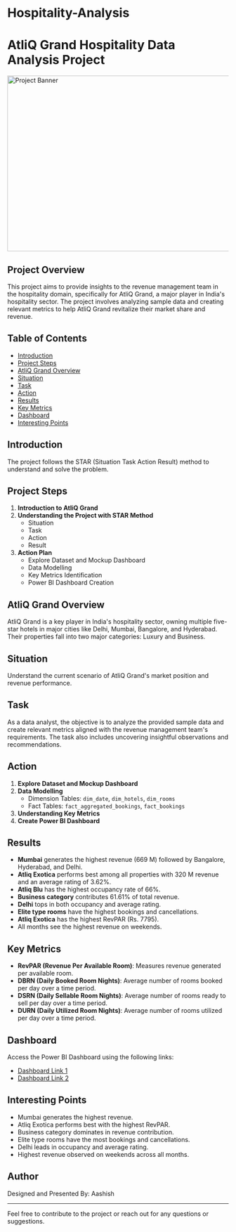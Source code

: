 # Hospitality-Analysis

# AtliQ Grand Hospitality Data Analysis Project

<img src="fmcg-fast-moving-consumer-goods-acronym-quickly-vector-29140672.jpg" alt="Project Banner" width="1000" height="400">

## Project Overview

This project aims to provide insights to the revenue management team in the hospitality domain, specifically for AtliQ Grand, a major player in India's hospitality sector. The project involves analyzing sample data and creating relevant metrics to help AtliQ Grand revitalize their market share and revenue.

## Table of Contents

- [Introduction](#introduction)
- [Project Steps](#project-steps)
- [AtliQ Grand Overview](#atliq-grand-overview)
- [Situation](#situation)
- [Task](#task)
- [Action](#action)
- [Results](#results)
- [Key Metrics](#key-metrics)
- [Dashboard](#dashboard)
- [Interesting Points](#interesting-points)

## Introduction

The project follows the STAR (Situation Task Action Result) method to understand and solve the problem. 

## Project Steps

1. **Introduction to AtliQ Grand**
2. **Understanding the Project with STAR Method**
    - Situation
    - Task
    - Action
    - Result
3. **Action Plan**
    - Explore Dataset and Mockup Dashboard
    - Data Modelling
    - Key Metrics Identification
    - Power BI Dashboard Creation

## AtliQ Grand Overview

AtliQ Grand is a key player in India's hospitality sector, owning multiple five-star hotels in major cities like Delhi, Mumbai, Bangalore, and Hyderabad. Their properties fall into two major categories: Luxury and Business.

## Situation

Understand the current scenario of AtliQ Grand's market position and revenue performance.

## Task

As a data analyst, the objective is to analyze the provided sample data and create relevant metrics aligned with the revenue management team's requirements. The task also includes uncovering insightful observations and recommendations.

## Action

1. **Explore Dataset and Mockup Dashboard**
2. **Data Modelling**
    - Dimension Tables: `dim_date`, `dim_hotels`, `dim_rooms`
    - Fact Tables: `fact_aggregated_bookings`, `fact_bookings`
3. **Understanding Key Metrics**
4. **Create Power BI Dashboard**

## Results

- **Mumbai** generates the highest revenue (669 M) followed by Bangalore, Hyderabad, and Delhi.
- **Atliq Exotica** performs best among all properties with 320 M revenue and an average rating of 3.62%.
- **Atliq Blu** has the highest occupancy rate of 66%.
- **Business category** contributes 61.61% of total revenue.
- **Delhi** tops in both occupancy and average rating.
- **Elite type rooms** have the highest bookings and cancellations.
- **Atliq Exotica** has the highest RevPAR (Rs. 7795).
- All months see the highest revenue on weekends.

## Key Metrics

- **RevPAR (Revenue Per Available Room)**: Measures revenue generated per available room.
- **DBRN (Daily Booked Room Nights)**: Average number of rooms booked per day over a time period.
- **DSRN (Daily Sellable Room Nights)**: Average number of rooms ready to sell per day over a time period.
- **DURN (Daily Utilized Room Nights)**: Average number of rooms utilized per day over a time period.

## Dashboard

Access the Power BI Dashboard using the following links:
- [Dashboard Link 1](https://app.powerbi.com/view?r=eyJrIjoiYzQ5NGFjZTQtN2MzMi00N2VkLTgyMDItZDE0YWI0NDFmOGYwIiwidCI6ImRmODY3OWNkLWE4MGUtNDVkOC05OWFjLWM4M2VkN2ZmOTVhMCJ9)
- [Dashboard Link 2](https://app.powerbi.com/view?r=eyJrIjoiYzQ5NGFjZTQtN2MzMi00N2VkLTgyMDItZDE0YWI0NDFmOGYwIiwidCI6ImRmODY3OWNkLWE4MGUtNDVkOC05OWFjLWM4M2VkN2ZmOTVhMCJ9)

## Interesting Points

- Mumbai generates the highest revenue.
- Atliq Exotica performs best with the highest RevPAR.
- Business category dominates in revenue contribution.
- Elite type rooms have the most bookings and cancellations.
- Delhi leads in occupancy and average rating.
- Highest revenue observed on weekends across all months.

## Author

Designed and Presented By: Aashish

---

Feel free to contribute to the project or reach out for any questions or suggestions.
